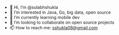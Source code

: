 - 👋 Hi, I’m @sulabhshukla
- 👀 I’m interested in Java, Go, big data, open source
- 🌱 I’m currently learning mobile dev
- 💞️ I’m looking to collaborate on open source projects
- 📫 How to reach me: sshukla08@gmail.com

<!---
sulabhshukla/sulabhshukla is a ✨ special ✨ repository because its `README.md` (this file) appears on your GitHub profile.
You can click the Preview link to take a look at your changes.
--->
